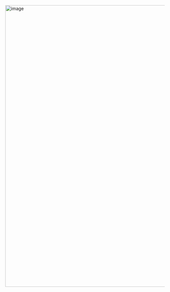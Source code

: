 <img width="1510" height="892" alt="image" src="https://github.com/user-attachments/assets/a8b92cb7-4583-41cb-b19a-39ba48615758" />
